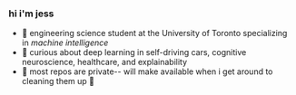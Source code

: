 ### hi i'm jess

- 🔭 engineering science student at the University of Toronto specializing in *machine intelligence*
- 💫 curious about deep learning in self-driving cars, cognitive neuroscience, healthcare, and explainability
- 👯 most repos are private-- will make available when i get around to cleaning them up 🌱

<!--
**jessicaxtang/jessicaxtang** is a ✨ _special_ ✨ repository because its `README.md` (this file) appears on your GitHub profile.

Here are some ideas to get you started:

- 🔭 I’m currently working on ...
- 🌱 I’m currently learning ...
- 👯 I’m looking to collaborate on ...
- 🤔 I’m looking for help with ...
- 💬 Ask me about ...
- 📫 How to reach me: ...
- 😄 Pronouns: ...
- ⚡ Fun fact: ...
-->
